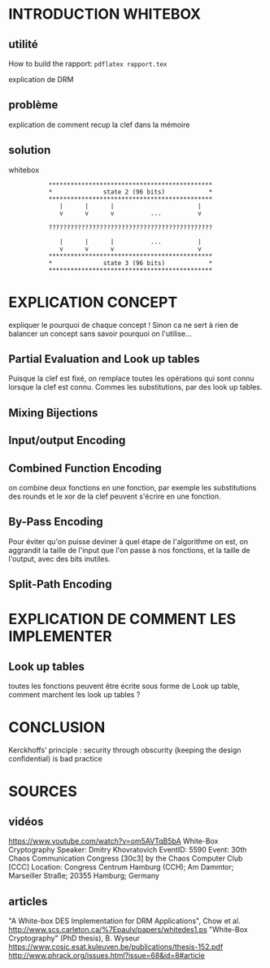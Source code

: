 # INTRODUCTION WHITEBOX

## utilité 

How to build the rapport: `pdflatex rapport.tex`

explication de DRM

## problème

explication de comment recup la clef dans la mémoire

## solution

whitebox

               *********************************************
               *              state 2 (96 bits)            *
               *********************************************
                  |      |      |                       |
                  v      v      v          ...          v

               ?????????????????????????????????????????????

                  |      |      |          ...          |
                  v      v      v                       v
               *********************************************
               *              state 3 (96 bits)            *
               *********************************************

# EXPLICATION CONCEPT

expliquer le pourquoi de chaque concept ! Sinon ca ne sert à rien de balancer un concept sans savoir pourquoi on l'utilise...

## Partial Evaluation and Look up tables

Puisque la clef est fixé, on remplace toutes les opérations qui sont connu lorsque la clef est connu. Commes les substitutions, par des look up tables.

## Mixing Bijections

## Input/output Encoding

## Combined Function Encoding

on combine deux fonctions en une fonction, par exemple les substitutions des rounds et le xor de la clef peuvent s'écrire en une fonction.

## By-Pass Encoding

Pour éviter qu'on puisse deviner à quel étape de l'algorithme on est, on aggrandit la taille de l'input que l'on passe à nos fonctions, et la taille de l'output, avec des bits inutiles.

## Split-Path Encoding



# EXPLICATION DE COMMENT LES IMPLEMENTER

## Look up tables

toutes les fonctions peuvent être écrite sous forme de Look up table, comment marchent les look up tables ?

# CONCLUSION

Kerckhoffs’ principle : security through obscurity
(keeping the design
confidential) is bad practice

# SOURCES

## vidéos
https://www.youtube.com/watch?v=om5AVTqB5bA
White-Box Cryptography
Speaker: Dmitry Khovratovich
EventID: 5590
Event: 30th Chaos Communication Congress [30c3] by the Chaos Computer Club [CCC]
Location: Congress Centrum Hamburg (CCH); Am Dammtor; Marseiller Straße; 20355 Hamburg; Germany

## articles

"A White-box DES Implementation for DRM Applications", Chow et al.
      http://www.scs.carleton.ca/%7Epaulv/papers/whitedes1.ps
"White-Box Cryptography" (PhD thesis), B. Wyseur
      https://www.cosic.esat.kuleuven.be/publications/thesis-152.pdf
http://www.phrack.org/issues.html?issue=68&id=8#article